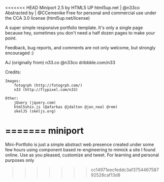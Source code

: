 <<<<<<< HEAD
Miniport 2.5 by HTML5 UP
html5up.net | @n33co
Abstracted by | @CCemenike
Free for personal and commercial use under the CCA 3.0 license (html5up.net/license)


A super simple responsive portfolio template. It's only a single page because hey, sometimes
you don't need a half dozen pages to make your point.

Feedback, bug reports, and comments are not only welcome, but strongly encouraged :)

AJ (originally from)
n33.co @n33co dribbble.com/n33


Credits:

	Images:
		fotogrph (http://fotogrph.com/)
		n33 (http://flypixel.com/n33)
	
	Other:
		jQuery (jquery.com)
		html5shiv.js (@afarkas @jdalton @jon_neal @rem)
		skelJS (skeljs.org)
=======
miniport
========

Mini-Portfolio is just a simple abstract web presence created under some few hours using component based re-engineering to mimick a site I found online. Use as you pleased, customize and tweet. For learning and personal purposes only
>>>>>>> cc14971eecfeddc3af375446758792528caf13d8
